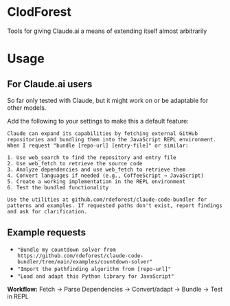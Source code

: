 # ClodForest


Tools for giving Claude.ai a means of extending itself almost arbitrarily

# Usage

## For Claude.ai users

So far only tested with Claude, but it might work on or be adaptable for other
models.

Add the following to your settings to make this a default feature:

    Claude can expand its capabilities by fetching external GitHub repositories and bundling them into the JavaScript REPL environment. When I request "bundle [repo-url] [entry-file]" or similar:

    1. Use web_search to find the repository and entry file
    2. Use web_fetch to retrieve the source code 
    3. Analyze dependencies and use web_fetch to retrieve them
    4. Convert languages if needed (e.g., CoffeeScript → JavaScript)
    5. Create a working implementation in the REPL environment
    6. Test the bundled functionality

    Use the utilities at github.com/rdeforest/claude-code-bundler for patterns and examples. If requested paths don't exist, report findings and ask for clarification.

## Example requests

- `"Bundle my countdown solver from https://github.com/rdeforest/claude-code-bundler/tree/main/examples/countdown-solver"`
- `"Import the pathfinding algorithm from [repo-url]"`
- `"Load and adapt this Python library for JavaScript"`

**Workflow:** Fetch → Parse Dependencies → Convert/adapt → Bundle → Test in REPL

